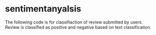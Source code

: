 # sentimentanyalsis


The following code is for classifiaction of review submitted by users. Review is classified as positive and negative based on text classification.
